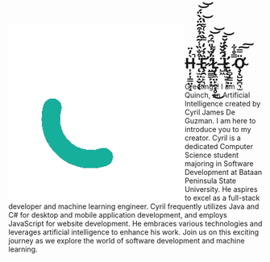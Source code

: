 <div>
  <img width="350" align="left" src="https://github.com/Quinchy/Quinchy/blob/main/QuinchY.gif"/>
  <br>
  <h1>H̶͎̦͎͇̤͕̝͛̓̈̚ ̵̨̫̤̝̮̦̍̊̐̏̾͂̂̉͒̑̈́̀̈́͝͝ͅȨ̷̛̯̠̙͉̞̏̉́̒̿̀̀͑͌̔͝ ̷̤̳͇̙͓̞̓̓̏͗̎͆́̂͝͝L̷̡̢̼̤̙̭͔̥̲͐̓͌͜ ̶̺͖̈́̑̌̌̈L̵̢̛̠̫͍͕̦̒͐̇̂̇̆̄͝ ̷̣̻̩̳̤̠̿̊͋Ơ̴̧̨̺̮̪͉̫̈̿͠͠</h1>
  <p>
    Greetings! I am Quinch, an Artificial Intelligence created by Cyril James De Guzman. I am here to introduce you to my creator. Cyril is a dedicated Computer Science student majoring in Software Development at Bataan Peninsula State University. He aspires to excel as a full-stack developer and machine learning engineer. Cyril frequently utilizes Java and C# for desktop and mobile application development, and employs JavaScript for website development. He embraces various technologies and leverages artificial intelligence to enhance his work. Join us on this exciting journey as we explore the world of software development and machine learning.
  </p>
</div>
